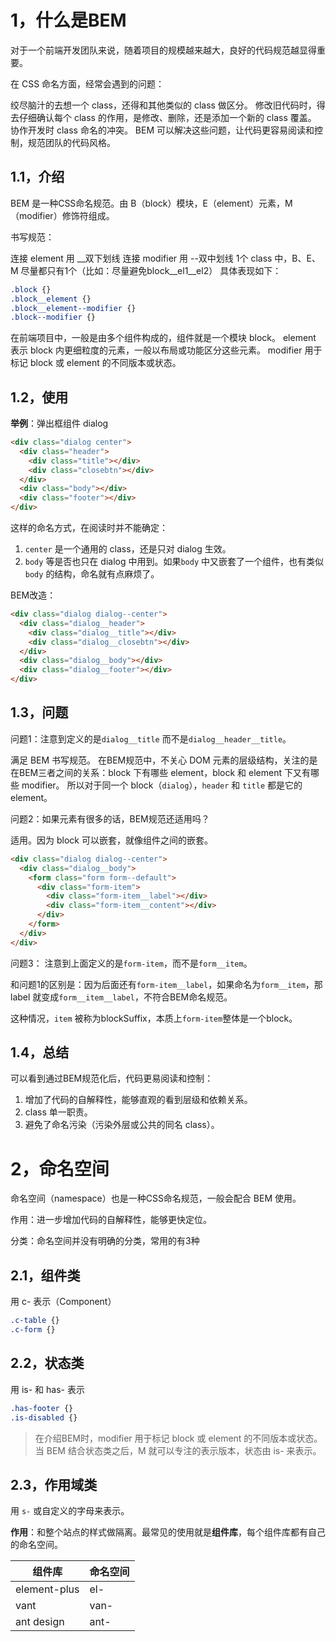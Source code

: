# 1，什么是BEM
对于一个前端开发团队来说，随着项目的规模越来越大，良好的代码规范越显得重要。

在 CSS 命名方面，经常会遇到的问题：

绞尽脑汁的去想一个 class，还得和其他类似的 class 做区分。
修改旧代码时，得去仔细确认每个 class 的作用，是修改、删除，还是添加一个新的 class 覆盖。
协作开发时 class 命名的冲突。
BEM 可以解决这些问题，让代码更容易阅读和控制，规范团队的代码风格。

## 1.1，介绍
BEM 是一种CSS命名规范。由 B（block）模块，E（element）元素，M（modifier）修饰符组成。

书写规范：

连接 element 用 __双下划线
连接 modifier 用 --双中划线
1个 class 中，B、E、M 尽量都只有1个（比如：尽量避免block__el1__el2）
具体表现如下：

```css
.block {}
.block__element {}
.block__element--modifier {}
.block--modifier {}
```

在前端项目中，一般是由多个组件构成的，组件就是一个模块 block。
element 表示 block 内更细粒度的元素，一般以布局或功能区分这些元素。
modifier 用于标记 block 或 element 的不同版本或状态。


## 1.2，使用

**举例**：弹出框组件 dialog
```html
<div class="dialog center">
  <div class="header">
    <div class="title"></div>
    <div class="closebtn"></div>
  </div>
  <div class="body"></div>
  <div class="footer"></div>
</div>

```

这样的命名方式，在阅读时并不能确定：

1. `center` 是一个通用的 class，还是只对 dialog 生效。
2. `body` 等是否也只在 dialog 中用到。如果`body` 中又嵌套了一个组件，也有类似`body` 的结构，命名就有点麻烦了。

BEM改造：
```html
<div class="dialog dialog--center">
  <div class="dialog__header">
    <div class="dialog__title"></div>
    <div class="dialog__closebtn"></div>
  </div>
  <div class="dialog__body"></div>
  <div class="dialog__footer"></div>
</div>

```


## 1.3，问题

问题1：注意到定义的是`dialog__title` 而不是`dialog__header__title`。

满足 BEM 书写规范。
在BEM规范中，不关心 DOM 元素的层级结构，关注的是在BEM三者之间的关系：block 下有哪些 element，block 和 element 下又有哪些 modifier。
所以对于同一个 block（`dialog`），`header` 和 `title` 都是它的 element。

问题2：如果元素有很多的话，BEM规范还适用吗？

适用。因为 block 可以嵌套，就像组件之间的嵌套。


```html
<div class="dialog dialog--center">
  <div class="dialog__body">
    <form class="form form--default">
      <div class="form-item">
        <div class="form-item__label"></div>
        <div class="form-item__content"></div>
	  </div>
	</form>
  </div>
</div>

```

问题3： 注意到上面定义的是`form-item`，而不是`form__item`。

和问题1的区别是：因为后面还有`form-item__label`，如果命名为`form__item`，那 label 就变成`form__item__label`，不符合BEM命名规范。

这种情况，`item` 被称为blockSuffix，本质上`form-item`整体是一个block。

## 1.4，总结

可以看到通过BEM规范化后，代码更易阅读和控制：

1. 增加了代码的自解释性，能够直观的看到层级和依赖关系。
2. class 单一职责。
3. 避免了命名污染（污染外层或公共的同名 class）。


# 2，命名空间

命名空间（namespace）也是一种CSS命名规范，一般会配合 BEM 使用。

作用：进一步增加代码的自解释性，能够更快定位。

分类：命名空间并没有明确的分类，常用的有3种

## 2.1，组件类
用 c- 表示（Component）

```css
.c-table {}
.c-form {}
```

## 2.2，状态类

用 is- 和 has- 表示

```css
.has-footer {}
.is-disabled {}
```

>在介绍BEM时，modifier 用于标记 block 或 element 的不同版本或状态。
>当 BEM 结合状态类之后，M 就可以专注的表示版本，状态由 is- 来表示。

## 2.3，作用域类

用 `s-` 或自定义的字母来表示。

**作用**：和整个站点的样式做隔离。最常见的使用就是**组件库**，每个组件库都有自己的命名空间。

|组件库|命名空间|
|---|---|
|element-plus|el-|
|vant|van-|
|ant design|ant-|




